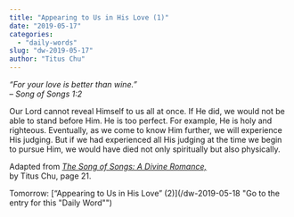 ```yaml
---
title: "Appearing to Us in His Love (1)"
date: "2019-05-17"
categories: 
  - "daily-words"
slug: "dw-2019-05-17"
author: "Titus Chu"
---
```


_“For your love is better than wine.”_  
_– Song of Songs 1:2_

Our Lord cannot reveal Himself to us all at once. If He did, we would not be able to stand before Him. He is too perfect. For example, He is holy and righteous. Eventually, as we come to know Him further, we will experience His judging. But if we had experienced all His judging at the time we begin to pursue Him, we would have died not only spiritually but also physically.

Adapted from _[The Song of Songs: A Divine Romance,](/song-of-songs-dr/)_  
by Titus Chu, page 21.

Tomorrow: [“Appearing to Us in His Love” (2)](/dw-2019-05-18 "Go to the entry for this "Daily Word"")
